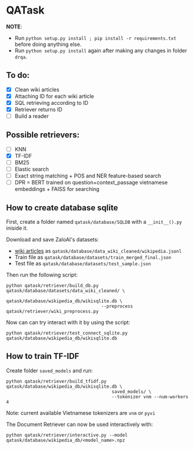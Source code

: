 # QATask

**NOTE**: 
- Run `python setup.py install ; pip install -r requirements.txt` before doing anything else.
- Run `python setup.py install` again after making any changes in folder `drqa`.

## To do:
- [x] Clean wiki articles
- [x] Attaching ID for each wiki article
- [x] SQL retrieving according to ID
- [x] Retriever returns ID
- [ ] Build a reader

## Possible retrievers:
- [ ] KNN
- [x] TF-IDF
- [ ] BM25
- [ ] Elastic search
- [ ] Exact string matching + POS and NER feature-based search
- [ ] DPR = BERT trained on question+context_passage vietnamese embeddings + FAISS for searching

## How to create database sqlite
First, create a folder named `qatask/database/SQLDB` with a `__init__().py` iniside it.

Download and save ZaloAI's datasets:
- [wiki articles](https://dl-challenge.zalo.ai/e2e-question-answering/wikipedia_20220620_cleaned.zip) 
as `qatask/database/data_wiki_cleaned/wikipedia.jsonl`
- Train file as `qatask/database/datasets/train_merged_final.json`
- Test file as `qatask/database/datasets/test_sample.json`

Then run the following script:

```
python qatask/retriever/build_db.py qatask/database/datasets/data_wiki_cleaned/ \ 
                                    qatask/database/wikipedia_db/wikisqlite.db \
                                    --preprocess qatask/retriever/wiki_preprocess.py
```

Now can can try interact with it by using the script:
```
python qatask/retriever/test_connect_sqlite.py qatask/database/wikipedia_db/wikisqlite.db
```

## How to train TF-IDF
Create folder `saved_models` and run:
```
python qatask/retriever/build_tfidf.py  qatask/database/wikipedia_db/wikisqlite.db \
                                        saved_models/ \
                                        --tokenizer vnm --num-workers 4
```
Note: current available Vietnamese tokenizers are `vnm` or `pyvi`

The Document Retriever can now be used interactively with:
```
python qatask/retriever/interactive.py --model qatask/database/wikipedia_db/<model_name>.npz
```

